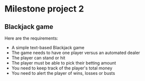 # Milestone project 2
## Blackjack game

Here are the requirements:

* A simple text-based Blackjack game
* The game needs to have one player versus an automated dealer
* The player can stand or hit
* The player must be able to pick their betting amount
* You need to keep track of the player's total money
* You need to alert the player of wins, losses or busts
